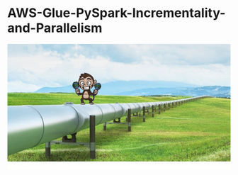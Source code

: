 # AWS-Glue-PySpark-Incrementality-and-Parallelism


<img src="https://github.com/alexriley7/AWS-Glue-PySpark-Incrementality-and-Parallelism/blob/main/readme/Dancing-Monkey.gif" />
